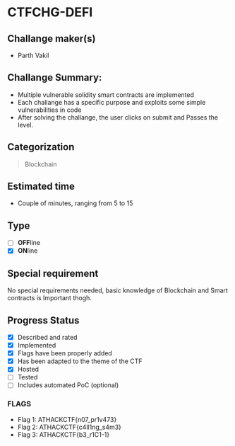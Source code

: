 # CTFCHG-DEFI

## Challange maker(s)
- Parth Vakil
## Challange Summary:
- Multiple vulnerable solidity smart contracts are implemented
- Each challange has a specific purpose and exploits some simple vulnerabilities in code
- After solving the challange, the user clicks on submit and Passes the level.
## Categorization
> Blockchain
## Estimated time
- Couple of minutes, ranging from 5 to 15
## Type

- [ ] **OFF**line
- [x] **ON**line

## Special requirement

No special requirements needed, basic knowledge of Blockchain and Smart contracts is Important thogh.

## Progress Status

- [x] Described and rated
- [x] Implemented
- [x] Flags have been properly added
- [x] Has been adapted to the theme of the CTF
- [x] Hosted
- [ ] Tested
- [ ] Includes automated PoC (optional)

### FLAGS

- Flag 1: ATHACKCTF{n07_pr1v473}
- Flag 2: ATHACKCTF{c4ll1ng_s4m3}
- Flag 3: ATHACKCTF{b3_r1C1-1}
